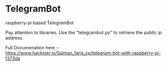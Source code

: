 # TelegramBot
raspberry-pi based TelegramBot

Pay attention to libraries.
Use the "telegrambot.py" to retrieve the public ip address.

Full Documenation here :-  https://www.hackster.io/Salman_faris_vp/telegram-bot-with-raspberry-pi-f373da

